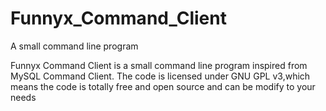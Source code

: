 # Funnyx_Command_Client
A small command line program

Funnyx Command Client is a small command line program inspired from MySQL Command Client.
The code is licensed under GNU GPL v3,which means the code is totally free and open source and can be modify to your needs
